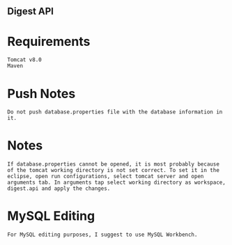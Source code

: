 ## Digest API
# Requirements
	Tomcat v8.0
	Maven
# Push Notes
	Do not push database.properties file with the database information in it.
# Notes
	If database.properties cannot be opened, it is most probably because of the tomcat working directory is not set correct. To set it in the eclipse, open run configurations, select tomcat server and open arguments tab. In arguments tap select working directory as workspace, digest.api and apply the changes.
# MySQL Editing
	For MySQL editing purposes, I suggest to use MySQL Workbench.
